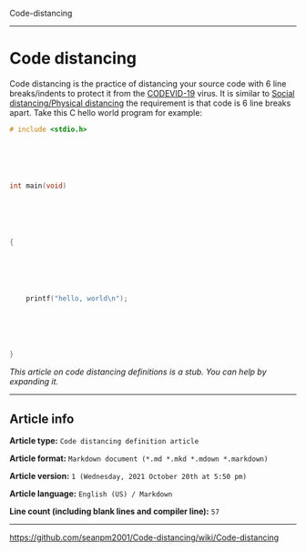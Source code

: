 Code-distancing

***

# Code distancing

Code distancing is the practice of distancing your source code with 6 line breaks/indents to protect it from the [CODEVID-19](https://github.com/seanpm2001/Code-distancing/wiki/CODEVID-19/) virus. It is similar to [Social distancing/Physical distancing](https://github.com/seanpm2001/Code-distancing/wiki/Social-distancing/) the requirement is that code is 6 line breaks apart. Take this C hello world program for example:

```c
# include <stdio.h>






int main(void)






{






    printf("hello, world\n");






}
```

_This article on code distancing definitions is a stub. You can help by expanding it._

***

## Article info

**Article type:** `Code distancing definition article`

**Article format:** `Markdown document (*.md *.mkd *.mdown *.markdown)`

**Article version:** `1 (Wednesday, 2021 October 20th at 5:50 pm)`

**Article language:** `English (US) / Markdown`

**Line count (including blank lines and compiler line):** `57`

***

https://github.com/seanpm2001/Code-distancing/wiki/Code-distancing
